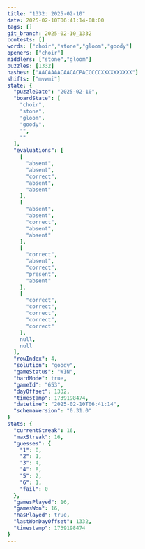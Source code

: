 ```yaml
---
title: "1332: 2025-02-10"
date: 2025-02-10T06:41:14-08:00
tags: []
git_branch: 2025-02-10_1332
contests: []
words: ["choir","stone","gloom","goody"]
openers: ["choir"]
middlers: ["stone","gloom"]
puzzles: [1332]
hashes: ["AACAAAACAACACPACCCCCXXXXXXXXXX"]
shifts: ["mvwmi"]
state: {
  "puzzleDate": "2025-02-10",
  "boardState": [
    "choir",
    "stone",
    "gloom",
    "goody",
    "",
    ""
  ],
  "evaluations": [
    [
      "absent",
      "absent",
      "correct",
      "absent",
      "absent"
    ],
    [
      "absent",
      "absent",
      "correct",
      "absent",
      "absent"
    ],
    [
      "correct",
      "absent",
      "correct",
      "present",
      "absent"
    ],
    [
      "correct",
      "correct",
      "correct",
      "correct",
      "correct"
    ],
    null,
    null
  ],
  "rowIndex": 4,
  "solution": "goody",
  "gameStatus": "WIN",
  "hardMode": true,
  "gameId": "653",
  "dayOffset": 1332,
  "timestamp": 1739198474,
  "datetime": "2025-02-10T06:41:14",
  "schemaVersion": "0.31.0"
}
stats: {
  "currentStreak": 16,
  "maxStreak": 16,
  "guesses": {
    "1": 0,
    "2": 1,
    "3": 4,
    "4": 8,
    "5": 2,
    "6": 1,
    "fail": 0
  },
  "gamesPlayed": 16,
  "gamesWon": 16,
  "hasPlayed": true,
  "lastWonDayOffset": 1332,
  "timestamp": 1739198474
}
---
```

<!-- more -->
